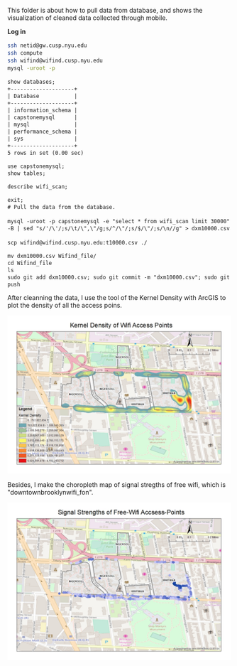This folder is about how to pull data from database, and shows the visualization of cleaned data collected through mobile.

**Log in**

```bash
ssh netid@gw.cusp.nyu.edu
ssh compute
ssh wifind@wifind.cusp.nyu.edu
mysql -uroot -p
```

```mysql
show databases;
+--------------------+
| Database           |
+--------------------+
| information_schema |
| capstonemysql      |
| mysql              |
| performance_schema |
| sys                |
+--------------------+
5 rows in set (0.00 sec)
```

```mysql
use capstonemysql;
show tables;
```

```mysql
describe wifi_scan;
```

```mysql
exit;
# Pull the data from the database.

mysql -uroot -p capstonemysql -e "select * from wifi_scan limit 30000" -B | sed "s/'/\'/;s/\t/\",\"/g;s/^/\"/;s/$/\"/;s/\n//g" > dxm10000.csv

scp wifind@wifind.cusp.nyu.edu:t10000.csv ./
```

```wifind
mv dxm10000.csv Wifind_file/
cd Wifind_file
ls
sudo git add dxm10000.csv; sudo git commit -m "dxm10000.csv"; sudo git push
```

After cleanning the data, I use the tool of the Kernel Density with ArcGIS to plot the density of all the access poins.

![](Visualizations/all.jpg)


Besides, I make the choropleth map of signal stregths of free wifi, which is "downtownbrooklynwifi_fon".

![](Visualizations/free.jpg)
